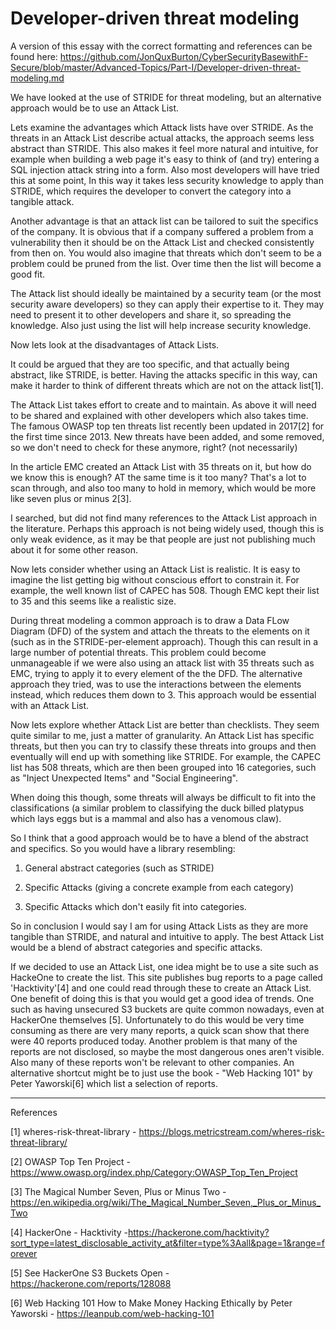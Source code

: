 # Developer-driven threat modeling

A version of this essay with the correct formatting and references can be found here: https://github.com/JonQuxBurton/CyberSecurityBasewithF-Secure/blob/master/Advanced-Topics/Part-I/Developer-driven-threat-modeling.md

We have looked at the use of STRIDE for threat modeling, but an alternative approach would be to use an Attack List. 

Lets examine the advantages which Attack lists have over STRIDE.
As the threats in an Attack List describe actual attacks, the approach seems less abstract than STRIDE. This also makes it feel more natural and intuitive, for example when building a web page it's easy to think of (and try) entering a SQL injection attack string into a form. Also most developers will have tried this at some point,
In this way it takes less security knowledge to apply than STRIDE, which requires the developer to convert the category into a tangible attack.

Another advantage is that an attack list can be tailored to suit the specifics of the company. It is obvious that if a company suffered a problem from a vulnerability then it should be on the Attack List and checked consistently from then on. You would also imagine that threats which don't seem to be a problem could be pruned from the list. Over time then the list will become a good fit.

The Attack list should ideally be maintained by a security team (or the most security aware developers) so they can apply their expertise to it. They may need to present it to other developers and share it, so spreading the knowledge. Also just using the list will help increase security knowledge.

Now lets look at the disadvantages of Attack Lists.

It could be argued that they are too specific, and that actually being abstract, like STRIDE, is better. Having the attacks specific in this way, can make it harder to think of different threats which are not on the attack list[1].

The Attack List takes effort to create and to maintain. As above it will need to be shared and explained with other developers which also takes time. The famous OWASP
top ten threats list recently been updated in 2017[2] for the first time since 2013. New threats have been added, and some removed, so we don't need to check for these anymore, right? (not necessarily)

In the article EMC created an Attack List with 35 threats on it, but how do we know this is enough? AT the same time is it too many? That's a lot to scan through, and also too many to hold in memory, which would be more like seven plus or minus 2[3].

I searched, but did not find many references to the Attack List approach in the literature. Perhaps this approach is not being widely used, though this is only weak evidence, as it may be that people are just not publishing much about it for some other reason.


Now lets consider whether using an Attack List is realistic.
It is easy to imagine the list getting big without conscious effort to constrain it. For example, the well known list of CAPEC has 508. Though EMC kept their list to 35 and this seems like a realistic size.

During threat modeling a common approach is to draw a Data FLow Diagram (DFD) of the system and attach the threats to the elements on it (such as in the STRIDE-per-element approach). Though this can result in a large number of potential threats. This problem could become unmanageable if we were also using an attack list with 35 threats such as EMC, trying to apply it to every element of the the DFD. The alternative approach they tried, was to use the interactions between the elements instead, which reduces them down to 3. This approach would be essential with an Attack List.

Now lets explore whether Attack List are better than checklists.
They seem quite similar to me, just a matter of granularity.
An Attack List has specific threats, but then you can try to classify these threats into groups and then eventually will end up with something like STRIDE.
For example, the CAPEC list has 508 threats, which are then been grouped into 16 categories, such as "Inject Unexpected Items" and "Social Engineering".

When doing this though, some threats will always be difficult to fit into the classifications (a similar problem to classifying the duck billed platypus which lays eggs but is a mammal and also has a venomous claw). 

So I think that a good approach would be to have a blend of the abstract and specifics. So you would have a library resembling:

1. General abstract categories (such as STRIDE)

2. Specific Attacks (giving a concrete example from each category)

3. Specific Attacks which don't easily fit into categories.

So in conclusion I would say I am for using Attack Lists as they are more tangible than STRIDE, and natural and intuitive to apply. The best Attack List would be a blend of abstract categories and specific attacks.


If we decided to use an Attack List, one idea might be to use a site such as HackeOne to create the list.
This site publishes bug reports to a page called 'Hacktivity'[4] and one could read through these to create an Attack List.
One benefit of doing this is that you would get a good idea of trends. One such as having unsecured S3 buckets are quite common nowadays, even at HackerOne themselves [5].
Unfortunately to do this would be very time consuming as there are very many reports, a quick scan show that there were 40 reports produced today. Another problem is that many of the reports are not disclosed, so maybe the most dangerous ones aren't visible. Also many of these reports won't be relevant to other companies.
An alternative shortcut might be to just use the book - "Web Hacking 101" by Peter Yaworski[6] which list a selection of reports.

---

References

[1] wheres-risk-threat-library - https://blogs.metricstream.com/wheres-risk-threat-library/

[2] OWASP Top Ten Project - https://www.owasp.org/index.php/Category:OWASP_Top_Ten_Project

[3] The Magical Number Seven, Plus or Minus Two - https://en.wikipedia.org/wiki/The_Magical_Number_Seven,_Plus_or_Minus_Two

[4] HackerOne - Hacktivity -https://hackerone.com/hacktivity?sort_type=latest_disclosable_activity_at&filter=type%3Aall&page=1&range=forever

[5] See HackerOne S3 Buckets Open - https://hackerone.com/reports/128088

[6] Web Hacking 101 How to Make Money Hacking Ethically by Peter Yaworski - https://leanpub.com/web-hacking-101
